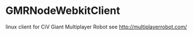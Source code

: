 GMRNodeWebkitClient
===================

linux client for CiV Giant Multiplayer Robot see http://multiplayerrobot.com/
